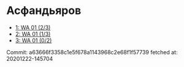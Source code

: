 # Асфандьяров
- [1: WA 01 (2/3)](1.md)
- [2: WA 01 (1/3)](2.md)
- [3: WA 01 (0/2)](3.md)

Commit: a63666f3358c1e5f678a1143968c2e68f1f57739
 fetched at: 20201222-145704
